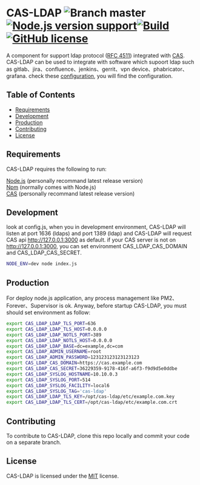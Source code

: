 # CAS-LDAP ![Branch master](https://img.shields.io/badge/branch-master-brightgreen.svg?style=flat-square)[![Node.js version support](https://img.shields.io/badge/node.js%20support-0.10–5-brightgreen.svg)](https://img.shields.io/badge/node.js%20support-0.10–5-brightgreen.svg)[![Build](https://api.travis-ci.org/detailyang/cas-ldap.svg)](https://travis-ci.org/detailyang/cas-ldap)[![GitHub license](https://img.shields.io/badge/license-MIT-blue.svg)](https://raw.githubusercontent.com/detailyang/cas-ldap/master/LICENSE)

A component for support ldap protocol ([RFC 4511](https://tools.ietf.org/html/rfc4511)) integrated with [CAS](https://github.com/detailyang/cas-server). CAS-LDAP can be used to integrate with software which supoort ldap such as  gitlab、jira、confluence、jenkins、gerrit、vpn device、phabricator、grafana. check these [configuration](https://github.com/detailyang/cas-ldap/tree/master/docs/images), you will find the configuration.


Table of Contents
-----------------

  * [Requirements](#requirements)
  * [Development](#development)
  * [Production](#production)
  * [Contributing](#contributing)
  * [License](#license)


Requirements
------------
CAS-LDAP requires the following to run:

[Node.js][node] (personally recommand latest release version)    
[Npm][npm] (normally comes with Node.js)     
[CAS][cas] (personally recommand latest release version)    


Development
-----------
look at config.js, when you in development environment, CAS-LDAP will listen at port 1636 (ldaps) and port 1389 (ldap) and CAS-LDAP will request CAS api http://127.0.0.1:3000 as default. if your CAS server is not on http://127.0.0.1:3000, you can set environment CAS_LDAP_CAS_DOMAIN and CAS_LDAP_CAS_SECRET.

````bash
NODE_ENV=dev node index.js
````

Production
----------
For deploy node.js application, any process management like PM2、Forever、Supervisor is ok. Anyway, before startup CAS-LDAP, you must should set environment as follow:
````bash
export CAS_LDAP_LDAP_TLS_PORT=636
export CAS_LDAP_LDAP_TLS_HOST=0.0.0.0
export CAS_LDAP_LDAP_NOTLS_PORT=389
export CAS_LDAP_LDAP_NOTLS_HOST=0.0.0.0
export CAS_LDAP_LDAP_BASE=dc=example,dc=com
export CAS_LDAP_ADMIN_USERNAME=root
export CAS_LDAP_ADMIN_PASSWORD=123123123123123123
export CAS_LDAP_CAS_DOMAIN=https://cas.example.com
export CAS_LDAP_CAS_SECRET=36229359-9178-416f-a6f3-f9d9d5e0ddbe
export CAS_LDAP_SYSLOG_HOSTNAME=10.10.0.3
export CAS_LDAP_SYSLOG_PORT=514
export CAS_LDAP_SYSLOG_FACILITY=local6
export CAS_LDAP_SYSLOG_TAG='cas-ldap'
export CAS_LDAP_LDAP_TLS_KEY=/opt/cas-ldap/etc/example.com.key
export CAS_LDAP_LDAP_TLS_CERT=/opt/cas-ldap/etc/example.com.crt
````


Contributing
------------
To contribute to CAS-LDAP, clone this repo locally and commit your code on a separate branch.


License
-------

CAS-LDAP is licensed under the [MIT](#) license.  

[node]: https://nodejs.org/
[npm]: https://www.npmjs.com/
[cas]: https://github.com/detailyang/cas-server
